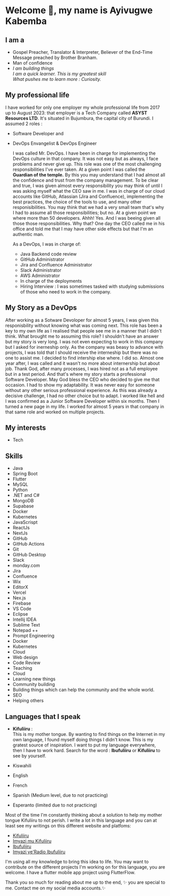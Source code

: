 # Welcome 👋, my name is Ayivugwe Kabemba

## I am a 
- Gospel Preacher, Translator & Interpreter, Believer of the End-Time Message preached by Brother Branham.
- Man of confidence  
- _I am building things_      
  _I am a quick learner. This is my greatest skill_  
  _What pushes me to learn more : Curiosity._

## My professional life
I have worked for only one employer my whole professional life from 2017 up to August 2023: that employer is a Tech Company called **ASYST Resources LTD**. It's situated in Bujumbura, the capital city of Burundi. I assumed 2 roles : 

- Software Developer and
- DevOps Envangelist & DevOps Engineer

  I was called Mr. DevOps. I have been in charge for implementing the DevOps culture in that company. It was not easy but as always, I face problems and never give up. This role was one of the most challenging responsibilities I've ever taken. At a given point I was called the **Guardian of the temple.** By this you may understand that I had almost all the confidence and trust from the company management. To be clear and true, I was given almost every responsibility you may think of until I was asking myself what the CEO saw in me. I was in charge of our cloud accounts like GitHub, Atlassian (Jira and Confluence), implementing the best practices, the choice of the tools to use, and many other responisibilities. You may think that we had a very small team that's why I had to assume all those responsibilities; but no. At a given point we where more than 50 developers. Ahhh! Yes. And I was beeing given all those those responsibilities. Why that? One day the CEO called me in his office and told me that I may have other side effects but that I'm an authentic man.   

  As a DevOps, I was in charge of: 
  - Java Backend code review
  - GitHub Administrator
  - Jira and Confluence Administrator
  - Slack Administrator
  - AWS Administrator
  - In charge of the deployments
  - Hiring Interview : I was sometimes tasked with studying submissions of those who need to work in the company.

## My Story as a DevOps 
After working as a Sotware Devoloper for almost 5 years, I was given this responisbility without knowing what was coming next. This role has been a key to my own life as I realised that people see me in a manner that I didn't think. What brought me to assuming this role? I shouldn't have an answer but my story is very long. I was not even expecting to work in this company but I asked for inerneship only. As the company was beasy to advance with projects, I was told that I should receive the interneship but there was no one to assist me. I decided to find intership else where. I did so. Almost one year after, I was called and it wasn't no more about internership but about job. Thank God, after many processes, I was hired not as a full employee but in a test period. And that's where my story starts a professional Software Developer. May God bless the CEO who decided to give me that occasion. I had to show my adaptability. It was never easy for someone without any other serious professional experience. As this was already a decisive challenge, I had no other choice but to adapt. I worked like hell and I was confirmed as a Junior Software Developer within six months. Then I turned a new page in my life. I worked for almost 5 years in that company in that same role and worked on multiple projects.     

## My interests
- Tech

## Skills
- Java
- Spring Boot
- Flutter
- MySQL
- Python
- .NET and C#
- MongoDB
- Supabase
- Docker
- Kubernetes
- JavaScrispt
- ReactJs
- NextJs
- GitHub
- GitHub Actions
- Git
- GitHub Desktop
- Slack
- monday.com
- Jira
- Confluence
- Wix
- EditorX
- Vercel
- Nex.js 
- Firebase 
- VS Code
- Eclipse
- Intellij IDEA
- Sublime Text
- Notepad ++
- Prompt Engineering
- Docker
- Kubernetes
- Cloud
- Web design
- Code Review
- Teaching
- Cloud
- Learning new things  
- Community building 
- Building things which can help the community and the whole world.
- SEO
- Helping others

## Languages that I speak
- **Kifuliiru** :  
This is my mother tongue. By wanting to find things on the Internet in my own language, I found myself doing things I didn't know. This is my gratest  source of inspiration. I want to put my language everywhere, then I have to work hard. Search for the word : **Ibufuliiru** or **Kifuliiru** to see by yourself. 

- Kiswahili
- English
- French
- Spanish (Medium level, due to not practicing)
- Esperanto (limited due to not practicing)

Most of the time I'm constantly thinking about a solution to help my mother tongue Kifuliiru to not perish. I write a lot in this language and you can at least see my writings on this different website and platfoms: 

- [Kifuliiru](https://ibufuliiru.editorx.io/kifuliiru/)
- [Imyazi mu Kifuliiru](https://ibufuliiru.editorx.io/imyazi)
- [Ibufuliiru](https://ibufuliiru.editorx.io/ibufuliiru/)
- [Imyazi ye'Radio Ibufuliiru](https://radioibufuliiru.substack.com/)

I'm using all my knowledge to bring this idea to life. You may want to contribute on the different projects I'm working on for this language, you are welcome. I have a flutter mobile app project using FlutterFlow.  

Thank you so much for reading about me up to the end, ✨ you are special to me. Contact me on my social media accounts.✨ 

<!---
Ayivugwe/Ayivugwe is a ✨ special ✨ repository because its `README.md` (this file) appears on your GitHub profile.
You can click the Preview link to take a look at your changes.
--->
